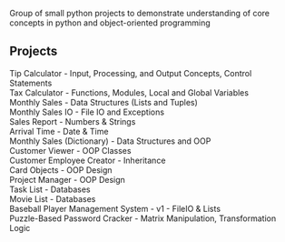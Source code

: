 Group of small python projects to demonstrate understanding of core concepts in python and object-oriented programming

## Projects
Tip Calculator - Input, Processing, and Output Concepts, Control Statements\
Tax Calculator - Functions, Modules, Local and Global Variables\
Monthly Sales - Data Structures (Lists and Tuples)\
Monthly Sales IO - File IO and Exceptions\
Sales Report - Numbers & Strings\
Arrival Time - Date & Time\
Monthly Sales (Dictionary) - Data Structures and OOP\
Customer Viewer - OOP Classes\
Customer Employee Creator - Inheritance\
Card Objects - OOP Design\
Project Manager - OOP Design\
Task List - Databases\
Movie List - Databases\
Baseball Player Management System - v1 - FileIO & Lists\
Puzzle-Based Password Cracker - Matrix Manipulation, Transformation Logic

 <!-- Baseball Player Management System: v2 - FileIO & Dictionaries, v3 - OOP & Classes, 3-Tier, v4 - OOP & Databases, 3-Tier -->
